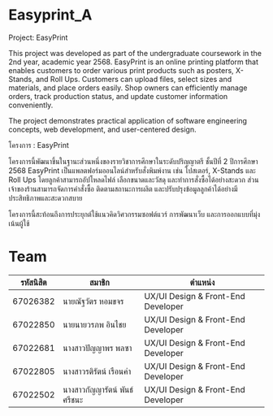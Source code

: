 # Easyprint_A 
Project: EasyPrint

This project was developed as part of the undergraduate coursework in the 2nd year, academic year 2568. 
EasyPrint is an online printing platform that enables customers to order various print products such as posters, X-Stands, and Roll Ups. Customers can upload files, select sizes and materials, and place orders easily. Shop owners can efficiently manage orders, track production status, and update customer information conveniently. 

The project demonstrates practical application of software engineering concepts, web development, and user-centered design.


โครงการ : EasyPrint

โครงการนี้พัฒนาขึ้นในฐานะส่วนหนึ่งของรายวิชาการศึกษาในระดับปริญญาตรี ชั้นปีที่ 2 ปีการศึกษา 2568
EasyPrint เป็นแพลตฟอร์มออนไลน์สำหรับสั่งพิมพ์งาน เช่น โปสเตอร์, X-Stands และ Roll Ups โดยลูกค้าสามารถอัปโหลดไฟล์ เลือกขนาดและวัสดุ และทำการสั่งซื้อได้อย่างสะดวก ส่วนเจ้าของร้านสามารถจัดการคำสั่งซื้อ ติดตามสถานะการผลิต และปรับปรุงข้อมูลลูกค้าได้อย่างมีประสิทธิภาพและสะดวกสบาย

โครงการนี้สะท้อนถึงการประยุกต์ใช้แนวคิดวิศวกรรมซอฟต์แวร์ การพัฒนาเว็บ และการออกแบบที่มุ่งเน้นผู้ใช้


# Team
| **รหัสนิสิต** | **สมาชิก** | **ตำแหน่ง** |
| ------------- |-------------|-------------|
|67026382|นายณัฐวัตร	หอมขจร| UX/UI Design & Front-End Developer |
|67022850|นายนายวรภพ อินไชย| UX/UI Design & Front-End Developer | 
|67022681|นางสาวปัญญาพร	 พลซา| UX/UI Design & Front-End Developer |
|67022805|นางสาวรติรัตน์	 เรือนคำ| UX/UI Design & Front-End Developer |
|67022502|นางสาวกัญญารัตน์ พันธ์ศรีชนะ| UX/UI Design & Front-End Developer |